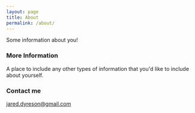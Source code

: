 ```yaml
---
layout: page
title: About
permalink: /about/
---
```


Some information about you!

### More Information

A place to include any other types of information that you'd like to include about yourself.

### Contact me

[jared.dyreson@gmail.com](mailto:jared.dyreson@gmail.com)
